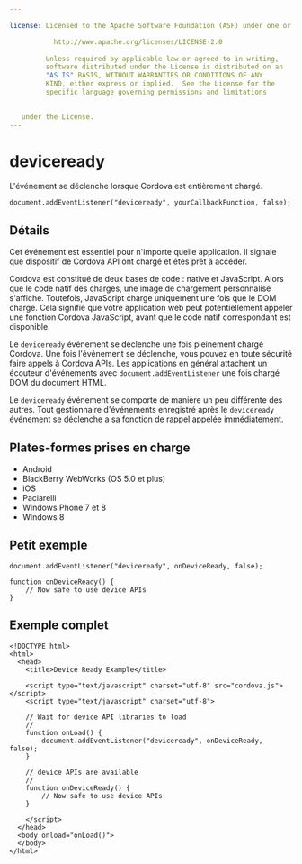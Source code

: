 ```yaml
---

license: Licensed to the Apache Software Foundation (ASF) under one or more contributor license agreements. See the NOTICE file distributed with this work for additional information regarding copyright ownership. The ASF licenses this file to you under the Apache License, Version 2.0 (the "License"); you may not use this file except in compliance with the License. You may obtain a copy of the License at

           http://www.apache.org/licenses/LICENSE-2.0
    
         Unless required by applicable law or agreed to in writing,
         software distributed under the License is distributed on an
         "AS IS" BASIS, WITHOUT WARRANTIES OR CONDITIONS OF ANY
         KIND, either express or implied.  See the License for the
         specific language governing permissions and limitations
    

   under the License.
---
```


# deviceready

L'événement se déclenche lorsque Cordova est entièrement chargé.

    document.addEventListener("deviceready", yourCallbackFunction, false);
    

## Détails

Cet événement est essentiel pour n'importe quelle application. Il signale que dispositif de Cordova API ont chargé et êtes prêt à accéder.

Cordova est constitué de deux bases de code : native et JavaScript. Alors que le code natif des charges, une image de chargement personnalisé s'affiche. Toutefois, JavaScript charge uniquement une fois que le DOM charge. Cela signifie que votre application web peut potentiellement appeler une fonction Cordova JavaScript, avant que le code natif correspondant est disponible.

Le `deviceready` événement se déclenche une fois pleinement chargé Cordova. Une fois l'événement se déclenche, vous pouvez en toute sécurité faire appels à Cordova APIs. Les applications en général attachent un écouteur d'événements avec `document.addEventListener` une fois chargé DOM du document HTML.

Le `deviceready` événement se comporte de manière un peu différente des autres. Tout gestionnaire d'événements enregistré après le `deviceready` événement se déclenche a sa fonction de rappel appelée immédiatement.

## Plates-formes prises en charge

*   Android
*   BlackBerry WebWorks (OS 5.0 et plus)
*   iOS
*   Paciarelli
*   Windows Phone 7 et 8
*   Windows 8

## Petit exemple

    document.addEventListener("deviceready", onDeviceReady, false);
    
    function onDeviceReady() {
        // Now safe to use device APIs
    }
    

## Exemple complet

    <!DOCTYPE html>
    <html>
      <head>
        <title>Device Ready Example</title>
    
        <script type="text/javascript" charset="utf-8" src="cordova.js"></script>
        <script type="text/javascript" charset="utf-8">
    
        // Wait for device API libraries to load
        //
        function onLoad() {
            document.addEventListener("deviceready", onDeviceReady, false);
        }
    
        // device APIs are available
        //
        function onDeviceReady() {
            // Now safe to use device APIs
        }
    
        </script>
      </head>
      <body onload="onLoad()">
      </body>
    </html>